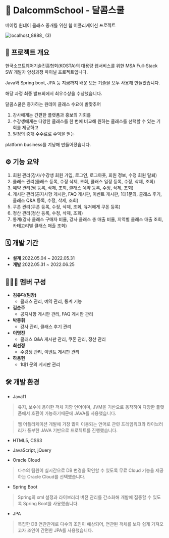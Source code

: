 # 🧁 DalcommSchool - 달콤스쿨

베이킹 원데이 클래스 중개를 위한 웹 어플리케이션 프로젝트



![localhost_8888_ (3)](https://user-images.githubusercontent.com/98399697/179753016-94a643f7-9d15-4872-af2a-0056800f4d21.png)

## 📃  프로젝트 개요

한국소프트웨어기술진흥협회(KOSTA)의 대용량 웹서비스를 위한 MSA Full-Stack SW 개발자 양성과정 파이널 프로젝트입니다.

Java와 Spring boot, JPA 등 지금까지 배운 모든 기술을 모두 사용해 만들었습니다.

해당 과정 최종 발표회에서 최우수상을 수상했습니다.

달콤스쿨은 증가하는 원데이 클래스 수요에 발맞추어

1. 강사에게는 간편한 플랫폼과 홍보의 기회를
2. 수강생에게는 다양한 클래스를 한 번에 비교해 원하는 클래스를 선택할 수 있는 기회를 제공하고
3. 일정의 중개 수수료로 수익을 얻는

platform business를 겨냥해 만들어졌습니다.

## ⚙  기능 요약

1. 회원 관리(강사/수강생 회원 가입, 로그인, 로그아웃, 회원 정보, 수정 회원 탈퇴)
2. 클래스 관리(클래스 등록, 수정 삭제, 조회, 클래스 일정 등록, 수정, 삭제, 조회)
3. 예약 관리(찜 등록, 삭제, 조회, 클래스 예약 등록, 수정, 삭제, 조회)
4. 게시판 관리(공지사항 게시판, FAQ 게시판, 이벤트 게시판, 1대1문의, 클래스 후기, 클래스 Q&A 등록, 수정, 삭제, 조회)
5. 쿠폰 관리(쿠폰 등록, 수정, 삭제, 조회, 유저에게 쿠폰 등록)
6. 정산 관리(정산 등록, 수정, 삭제, 조회)
7. 통계(강사 클래스 구매자 비율, 강사 클래스 총 매출 비율, 지역별 클래스 매출 조회, 카테고리별 클래스 매출 조회)

## 🗓  개발 기간

- **설계** 2022.05.04 ~ 2022.05.31
- **개발** 2022.05.31 ~ 2022.06.25

## 👩🏻‍💻 멤버 구성

- **김유다(팀장)**
    - 클래스 관리, 예약 관리, 통계 기능
- **김순주**
    - 공지사항 게시판 관리, FAQ 게시판 관리
- **박종휘**
    - 강사 관리, 클래스 후기 관리
- **이명진**
    - 클래스 Q&A 게시판 관리, 쿠폰 관리, 정산 관리
- **최선정**
    - 수강생 관리, 이벤트 게시판 관리
- **하용현**
    - 1대1 문의 게시판 관리

## 🛠  개발 환경

- Java11

> 유지, 보수에 용이한 객체 지향 언어이며, JVM을 기반으로 동작하여 다양한 플랫폼에서 호환이 가능하기때문에 JAVA를 사용했습니다.
> 

> 웹 어플리케이션 개발에 가장 많이 이용되는 언어로 관련 프레임워크와 라이브러리가 풍부한 JAVA 기반으로 프로젝트를 진행했습니다.
> 
- HTML5, CSS3
- JavaScript, jQuery

- Oracle Cloud

> 다수의 팀원이 실시간으로 DB 변경을 확인할 수 있도록 무료 Cloud 기능을 제공하는 Oracle Cloud를 선택했습니다.
> 

- Spring Boot

> Spring의 xml 설정과 라이브러리 버전 관리를 간소화해 개발에 집중할 수 있도록 Spring Boot를 사용했습니다.
> 

- JPA

> 복잡한 DB 연관관계로 다수의 조인이 예상되어, 연관된 객체를 보다 쉽게 가져오고자 조인이 간편한 JPA를 사용했습니다.
>
